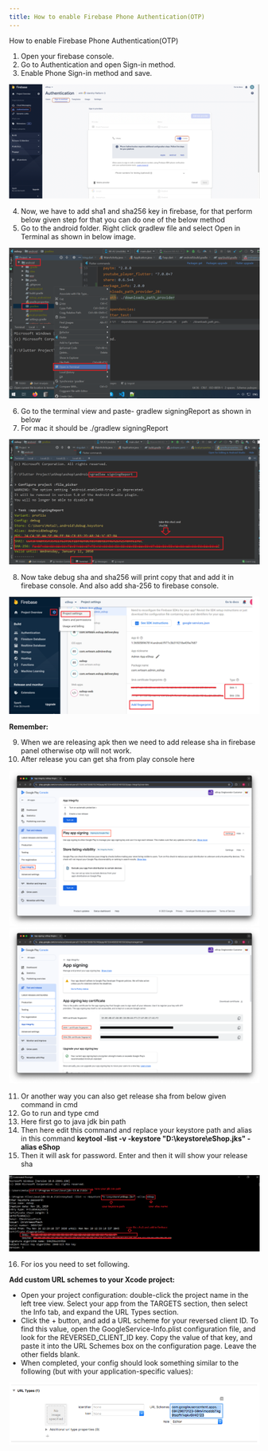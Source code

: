 ```yaml
---
title: How to enable Firebase Phone Authentication(OTP)
---
```


How to enable Firebase Phone Authentication(OTP)

1. Open your firebase console.
2. Go to Authentication and open Sign-in method.
3. Enable Phone Sign-in method and save.

![eShop](/img/flutter/phone1.png)

4. Now, we have to add sha1 and sha256 key in firebase, for that perform below given step for that you can do one of the below method
5. Go to the android folder. Right click gradlew file and select Open in Terminal as shown in below image.

![eShop](/img/flutter/terminal1.png)

6. Go to the terminal view and paste- gradlew signingReport as shown in below
7. For mac it should be ./gradlew signingReport

![eShop](/img/flutter/terminal2.png)

8. Now take debug sha and sha256 will print copy that and add it in firebase console. And also add sha-256 to firebase console.

![eShop](/img/flutter/sha3.png)

**Remember:**

9. When we are releasing apk then we need to add release sha in firebase panel otherwise otp will not work.
10. After release you can get sha from play console here

![eShop](/img/flutter/otp_sha_3.png)
![eShop](/img/flutter/otp_sha_4.png)

11. Or another way you can also get release sha from below given command in cmd
12. Go to run and type cmd
13. Here first go to java jdk bin path
14. Then here edit this command and replace your keystore path and alias in this command **keytool -list -v -keystore "D:\keystore\eShop.jks" -alias eShop**
15. Then it will ask for password. Enter and then it will show your release sha

![eShop](/img/flutter/sha4.png)

16. For ios you need to set following.

**Add custom URL schemes to your Xcode project:**
- Open your project configuration: double-click the project name in the left tree view. Select your app from the TARGETS section, then select the Info tab, and expand the URL Types section.
- Click the + button, and add a URL scheme for your reversed client ID. To find this value, open the GoogleService-Info.plist configuration file, and look for the REVERSED_CLIENT_ID key. Copy the value of that key, and paste it into the URL Schemes box on the configuration page. Leave the other fields blank.
- When completed, your config should look something similar to the following (but with your application-specific values):

![eShop](/img/flutter/xcode_infotab_url_type_values.png) 
